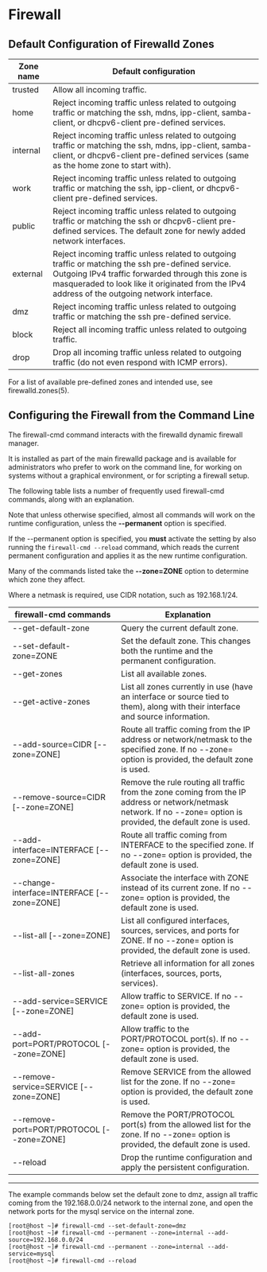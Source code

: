 # Firewall

## Default Configuration of Firewalld Zones

| Zone name | Default configuration |
| - | - |
| trusted | Allow all incoming traffic. |
| home | Reject incoming traffic unless related to outgoing traffic or matching the ssh, mdns, ipp-client, samba-client, or dhcpv6-client pre-defined services. |
| internal | Reject incoming traffic unless related to outgoing traffic or matching the ssh, mdns, ipp-client, samba-client, or dhcpv6-client pre-defined services (same as the home zone to start with). |
| work | Reject incoming traffic unless related to outgoing traffic or matching the ssh, ipp-client, or dhcpv6-client pre-defined services. |
| public | Reject incoming traffic unless related to outgoing traffic or matching the ssh or dhcpv6-client pre-defined services. The default zone for newly added network interfaces. |
| external | Reject incoming traffic unless related to outgoing traffic or matching the ssh pre-defined service. Outgoing IPv4 traffic forwarded through this zone is masqueraded to look like it originated from the IPv4 address of the outgoing network interface. |
| dmz | Reject incoming traffic unless related to outgoing traffic or matching the ssh pre-defined service. |
| block | Reject all incoming traffic unless related to outgoing traffic. |
| drop | Drop all incoming traffic unless related to outgoing traffic (do not even respond with ICMP errors). |

For a list of available pre-defined zones and intended use, see firewalld.zones(5).

## Configuring the Firewall from the Command Line

The firewall-cmd command interacts with the firewalld dynamic firewall manager.

It is installed as part of the main firewalld package and is available for administrators who prefer to work on the command line, for working on systems without a graphical environment, or for scripting a firewall setup.

The following table lists a number of frequently used firewall-cmd commands, along with an explanation.

Note that unless otherwise specified, almost all commands will work on the runtime configuration, unless the **--permanent** option is specified.

If the --permanent option is specified, you **must** activate the setting by also running the `firewall-cmd --reload` command, which reads the current permanent configuration and applies it as the new runtime configuration.

Many of the commands listed take the **--zone=ZONE** option to determine which zone they affect.

Where a netmask is required, use CIDR notation, such as 192.168.1/24.

| firewall-cmd commands | Explanation |
| - | - |
| --get-default-zone | Query the current default zone. |
| --set-default-zone=ZONE | Set the default zone. This changes both the runtime and the permanent configuration. |
| --get-zones | List all available zones. |
| --get-active-zones | List all zones currently in use (have an interface or source tied to them), along with their interface and source information. |
| --add-source=CIDR [--zone=ZONE] | Route all traffic coming from the IP address or network/netmask to the specified zone. If no --zone= option is provided, the default zone is used.
| --remove-source=CIDR [--zone=ZONE] | Remove the rule routing all traffic from the zone coming from the IP address or network/netmask network. If no --zone= option is provided, the default zone is used. |
| --add-interface=INTERFACE [--zone=ZONE] | Route all traffic coming from INTERFACE to the specified zone. If no --zone= option is provided, the default zone is used. |
| --change-interface=INTERFACE [--zone=ZONE] | Associate the interface with ZONE instead of its current zone. If no --zone= option is provided, the default zone is used.
| --list-all [--zone=ZONE] | List all configured interfaces, sources, services, and ports for ZONE. If no --zone= option is provided, the default zone is used. |
| --list-all-zones | Retrieve all information for all zones (interfaces, sources, ports, services).
| --add-service=SERVICE [--zone=ZONE] | Allow traffic to SERVICE. If no --zone= option is provided, the default zone is used. |
| --add-port=PORT/PROTOCOL [--zone=ZONE] | Allow traffic to the PORT/PROTOCOL port(s). If no --zone= option is provided, the default zone is used. |
| --remove-service=SERVICE [--zone=ZONE] | Remove SERVICE from the allowed list for the zone. If no --zone= option is provided, the default zone is used. |
| --remove-port=PORT/PROTOCOL [--zone=ZONE] | Remove the PORT/PROTOCOL port(s) from the allowed list for the zone. If no --zone= option is provided, the default zone is used. |
| --reload | Drop the runtime configuration and apply the persistent configuration. |

---

The example commands below set the default zone to dmz, assign all traffic coming from the 192.168.0.0/24 network to the internal zone, and open the network ports for the mysql service on the internal zone.

```shell
[root@host ~]# firewall-cmd --set-default-zone=dmz
[root@host ~]# firewall-cmd --permanent --zone=internal --add-source=192.168.0.0/24
[root@host ~]# firewall-cmd --permanent --zone=internal --add-service=mysql
[root@host ~]# firewall-cmd --reload
```
